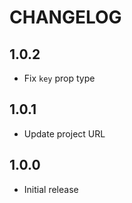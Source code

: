 # CHANGELOG

## 1.0.2

- Fix `key` prop type

## 1.0.1

- Update project URL

## 1.0.0

- Initial release